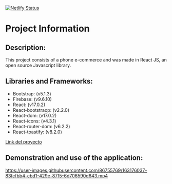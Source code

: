 [![Netlify Status](https://api.netlify.com/api/v1/badges/bf719359-9fba-4380-8dad-3f5f00864b90/deploy-status)](https://app.netlify.com/sites/lftech/deploys)

# Project Information

## Description: 
This project consists of a phone e-commerce and was made in React JS, an open source Javascript library.

## Libraries and Frameworks:
* Bootstrap: (v5.1.3)
* Firebase: (v9.6.10)
* React: (v17.0.2)
* React-bootstraop: (v2.2.0)
* React-dom: (v17.0.2)
* React-icons: (v4.3.1)
* React-router-dom: (v6.2.2)
* React-toastify: (v8.2.0)

[Link del proyecto](https://lftech.netlify.app/)

## Demonstration and use of the application: 
https://user-images.githubusercontent.com/86755769/163176037-83fcfbb4-cbd1-429e-87f5-6d706590d643.mp4

